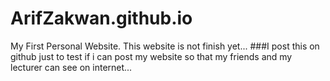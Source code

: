 # ArifZakwan.github.io
My First Personal Website.
This website is not finish yet...
###I post this on github just to test if i can post my website so that my friends and my lecturer can see on internet...
